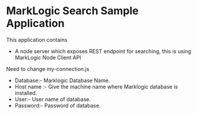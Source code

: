 # MarkLogic Search Sample Application

This application contains 
* A node server which exposes REST endpoint for searching, this is using MarkLogic Node Client API

Need to change my-connection.js
* Database:- Marklogic Database Name.
* Host name :- Give the machine name where Marklogic database is installed.
* User:- User name of database.
* Password:- Password of database.
